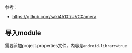 参考：  
* https://github.com/saki4510t/UVCCamera  

## 导入module
需要添加project.properties文件，内容是`android.library=true`
